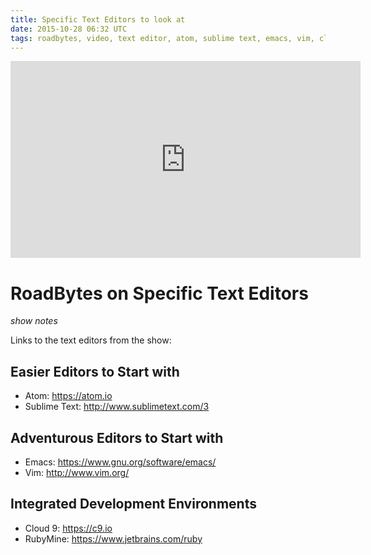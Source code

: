 ```yaml
---
title: Specific Text Editors to look at
date: 2015-10-28 06:32 UTC
tags: roadbytes, video, text editor, atom, sublime text, emacs, vim, cloud9, rubymine
---
```



<iframe width="560" height="315" src="https://www.youtube.com/embed/SzzYjxsAv58" frameborder="0" allowfullscreen></iframe>

# RoadBytes on Specific Text Editors

*show notes*

Links to the text editors from the show:

## Easier Editors to Start with

* Atom: https://atom.io
* Sublime Text: http://www.sublimetext.com/3

## Adventurous Editors to Start with

* Emacs: https://www.gnu.org/software/emacs/ 
* Vim: http://www.vim.org/

## Integrated Development Environments

* Cloud 9: https://c9.io
* RubyMine: https://www.jetbrains.com/ruby

